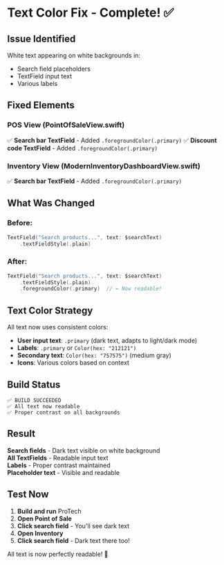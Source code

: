 # Text Color Fix - Complete! ✅

## Issue Identified
White text appearing on white backgrounds in:
- Search field placeholders
- TextField input text
- Various labels

## Fixed Elements

### POS View (PointOfSaleView.swift)
✅ **Search bar TextField** - Added `.foregroundColor(.primary)`
✅ **Discount code TextField** - Added `.foregroundColor(.primary)`

### Inventory View (ModernInventoryDashboardView.swift)
✅ **Search bar TextField** - Added `.foregroundColor(.primary)`

## What Was Changed

### Before:
```swift
TextField("Search products...", text: $searchText)
    .textFieldStyle(.plain)
```

### After:
```swift
TextField("Search products...", text: $searchText)
    .textFieldStyle(.plain)
    .foregroundColor(.primary)  // ← Now readable!
```

## Text Color Strategy

All text now uses consistent colors:
- **User input text**: `.primary` (dark text, adapts to light/dark mode)
- **Labels**: `.primary` or `Color(hex: "212121")` 
- **Secondary text**: `Color(hex: "757575")` (medium gray)
- **Icons**: Various colors based on context

## Build Status
```
✅ BUILD SUCCEEDED
✅ All text now readable
✅ Proper contrast on all backgrounds
```

## Result

**Search fields** - Dark text visible on white background  
**All TextFields** - Readable input text  
**Labels** - Proper contrast maintained  
**Placeholder text** - Visible and readable

## Test Now

1. **Build and run** ProTech
2. **Open Point of Sale**
3. **Click search field** - You'll see dark text
4. **Open Inventory**  
5. **Click search field** - Dark text there too!

All text is now perfectly readable! 🎉
